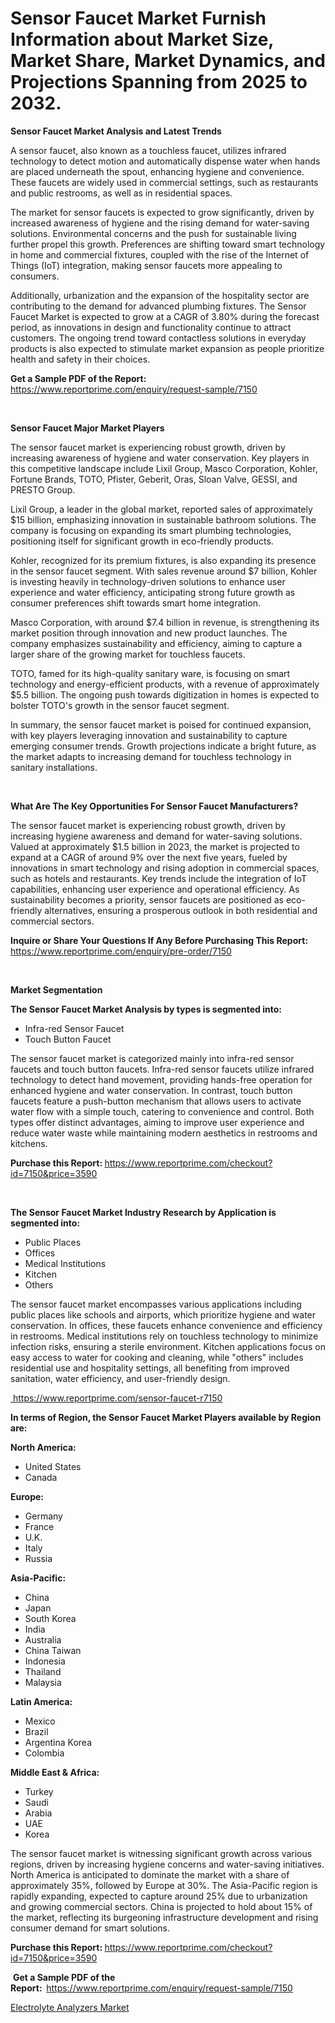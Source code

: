 <p><h1>Sensor Faucet Market Furnish Information about Market Size, Market Share, Market Dynamics, and Projections Spanning from 2025 to 2032.</h1></p><p><strong>Sensor Faucet Market Analysis and Latest Trends</strong></p>
<p><p>A sensor faucet, also known as a touchless faucet, utilizes infrared technology to detect motion and automatically dispense water when hands are placed underneath the spout, enhancing hygiene and convenience. These faucets are widely used in commercial settings, such as restaurants and public restrooms, as well as in residential spaces.</p><p>The market for sensor faucets is expected to grow significantly, driven by increased awareness of hygiene and the rising demand for water-saving solutions. Environmental concerns and the push for sustainable living further propel this growth. Preferences are shifting toward smart technology in home and commercial fixtures, coupled with the rise of the Internet of Things (IoT) integration, making sensor faucets more appealing to consumers. </p><p>Additionally, urbanization and the expansion of the hospitality sector are contributing to the demand for advanced plumbing fixtures. The Sensor Faucet Market is expected to grow at a CAGR of 3.80% during the forecast period, as innovations in design and functionality continue to attract customers. The ongoing trend toward contactless solutions in everyday products is also expected to stimulate market expansion as people prioritize health and safety in their choices.</p></p>
<p><strong>Get a Sample PDF of the Report:&nbsp;</strong> <a href="https://www.reportprime.com/enquiry/request-sample/7150?utm_campaign=2936&utm_medium=2&utm_source=Github&utm_content=ia&utm_term=19032025&utm_id=sensor-faucet">https://www.reportprime.com/enquiry/request-sample/7150</a></p>
<p>&nbsp;</p>
<p><strong>Sensor Faucet Major Market Players</strong></p>
<p><p>The sensor faucet market is experiencing robust growth, driven by increasing awareness of hygiene and water conservation. Key players in this competitive landscape include Lixil Group, Masco Corporation, Kohler, Fortune Brands, TOTO, Pfister, Geberit, Oras, Sloan Valve, GESSI, and PRESTO Group.</p><p>Lixil Group, a leader in the global market, reported sales of approximately $15 billion, emphasizing innovation in sustainable bathroom solutions. The company is focusing on expanding its smart plumbing technologies, positioning itself for significant growth in eco-friendly products.</p><p>Kohler, recognized for its premium fixtures, is also expanding its presence in the sensor faucet segment. With sales revenue around $7 billion, Kohler is investing heavily in technology-driven solutions to enhance user experience and water efficiency, anticipating strong future growth as consumer preferences shift towards smart home integration.</p><p>Masco Corporation, with around $7.4 billion in revenue, is strengthening its market position through innovation and new product launches. The company emphasizes sustainability and efficiency, aiming to capture a larger share of the growing market for touchless faucets.</p><p>TOTO, famed for its high-quality sanitary ware, is focusing on smart technology and energy-efficient products, with a revenue of approximately $5.5 billion. The ongoing push towards digitization in homes is expected to bolster TOTO's growth in the sensor faucet segment.</p><p>In summary, the sensor faucet market is poised for continued expansion, with key players leveraging innovation and sustainability to capture emerging consumer trends. Growth projections indicate a bright future, as the market adapts to increasing demand for touchless technology in sanitary installations.</p></p>
<p>&nbsp;</p>
<p><strong>What Are The Key Opportunities For Sensor Faucet Manufacturers?</strong></p>
<p><p>The sensor faucet market is experiencing robust growth, driven by increasing hygiene awareness and demand for water-saving solutions. Valued at approximately $1.5 billion in 2023, the market is projected to expand at a CAGR of around 9% over the next five years, fueled by innovations in smart technology and rising adoption in commercial spaces, such as hotels and restaurants. Key trends include the integration of IoT capabilities, enhancing user experience and operational efficiency. As sustainability becomes a priority, sensor faucets are positioned as eco-friendly alternatives, ensuring a prosperous outlook in both residential and commercial sectors.</p></p>
<p><strong>Inquire or Share Your Questions If Any Before Purchasing This Report:</strong> <a href="https://www.reportprime.com/enquiry/pre-order/7150?utm_campaign=2936&utm_medium=2&utm_source=Github&utm_content=ia&utm_term=19032025&utm_id=sensor-faucet">https://www.reportprime.com/enquiry/pre-order/7150</a></p>
<p>&nbsp;</p>
<p><strong>Market Segmentation</strong></p>
<p><strong>The Sensor Faucet Market Analysis by types is segmented into:</strong></p>
<p><ul><li>Infra-red Sensor Faucet</li><li>Touch Button Faucet</li></ul></p>
<p><p>The sensor faucet market is categorized mainly into infra-red sensor faucets and touch button faucets. Infra-red sensor faucets utilize infrared technology to detect hand movement, providing hands-free operation for enhanced hygiene and water conservation. In contrast, touch button faucets feature a push-button mechanism that allows users to activate water flow with a simple touch, catering to convenience and control. Both types offer distinct advantages, aiming to improve user experience and reduce water waste while maintaining modern aesthetics in restrooms and kitchens.</p></p>
<p><strong>Purchase this Report:&nbsp;</strong><a href="https://www.reportprime.com/checkout?id=7150&price=3590&utm_campaign=2936&utm_medium=2&utm_source=Github&utm_content=ia&utm_term=19032025&utm_id=sensor-faucet">https://www.reportprime.com/checkout?id=7150&price=3590</a></p>
<p>&nbsp;</p>
<p><strong>The Sensor Faucet Market Industry Research by Application is segmented into:</strong></p>
<p><ul><li>Public Places</li><li>Offices</li><li>Medical Institutions</li><li>Kitchen</li><li>Others</li></ul></p>
<p><p>The sensor faucet market encompasses various applications including public places like schools and airports, which prioritize hygiene and water conservation. In offices, these faucets enhance convenience and efficiency in restrooms. Medical institutions rely on touchless technology to minimize infection risks, ensuring a sterile environment. Kitchen applications focus on easy access to water for cooking and cleaning, while "others" includes residential use and hospitality settings, all benefiting from improved sanitation, water efficiency, and user-friendly design.</p></p>
<p><a href="https://www.reportprime.com/sensor-faucet-r7150?utm_campaign=2936&utm_medium=2&utm_source=Github&utm_content=ia&utm_term=19032025&utm_id=sensor-faucet">&nbsp;https://www.reportprime.com/sensor-faucet-r7150</a></p>
<p><strong>In terms of Region, the Sensor Faucet Market Players available by Region are:</strong></p>
<p>
    <p> <strong> North America: </strong>
        <ul>
            <li>United States</li>
            <li>Canada</li>
        </ul>
        </p> 
    <p> <strong> Europe: </strong>
        <ul>
            <li>Germany</li>
            <li>France</li>
            <li>U.K.</li>
            <li>Italy</li>
            <li>Russia</li>
        </ul>
        </p> 
    <p> <strong> Asia-Pacific: </strong>
        <ul>
            <li>China</li>
            <li>Japan</li>
            <li>South Korea</li>
            <li>India</li>
            <li>Australia</li>
            <li>China Taiwan</li>
            <li>Indonesia</li>
            <li>Thailand</li>
            <li>Malaysia</li>
        </ul>
        </p> 
    <p> <strong> Latin America: </strong>
        <ul>
            <li>Mexico</li>
            <li>Brazil</li>
            <li>Argentina Korea</li>
            <li>Colombia</li>
        </ul>
        </p> 
    <p> <strong> Middle East & Africa: </strong>
        <ul>
            <li>Turkey</li>
            <li>Saudi</li>
            <li>Arabia</li>
            <li>UAE</li>
            <li>Korea</li>
        </ul>
    </p>
    </p>
<p><p>The sensor faucet market is witnessing significant growth across various regions, driven by increasing hygiene concerns and water-saving initiatives. North America is anticipated to dominate the market with a share of approximately 35%, followed by Europe at 30%. The Asia-Pacific region is rapidly expanding, expected to capture around 25% due to urbanization and growing commercial sectors. China is projected to hold about 15% of the market, reflecting its burgeoning infrastructure development and rising consumer demand for smart solutions.</p></p>
<p><strong>Purchase this Report: </strong><a href="https://www.reportprime.com/checkout?id=7150&price=3590&utm_campaign=2936&utm_medium=2&utm_source=Github&utm_content=ia&utm_term=19032025&utm_id=sensor-faucet">https://www.reportprime.com/checkout?id=7150&price=3590</a></p>
<p>&nbsp;<strong>Get a Sample PDF of the Report:&nbsp;&nbsp;</strong><a href="https://www.reportprime.com/enquiry/request-sample/7150?utm_campaign=2936&utm_medium=2&utm_source=Github&utm_content=ia&utm_term=19032025&utm_id=sensor-faucet">https://www.reportprime.com/enquiry/request-sample/7150</a></p>
<p><strong></strong></p>
<p><p><a href="https://github.com/mohmodsiason/Market-Research-Report-List-1/blob/main/electrolyte-analyzers-market.md?utm_campaign=2936&utm_medium=2&utm_source=Github&utm_content=ia&utm_term=19032025&utm_id=sensor-faucet">Electrolyte Analyzers Market</a></p></p>
